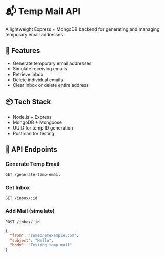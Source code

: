 # 📬 Temp Mail API

A lightweight Express + MongoDB backend for generating and managing temporary email addresses.

## 🚀 Features

- Generate temporary email addresses
- Simulate receiving emails
- Retrieve inbox
- Delete individual emails
- Clear inbox or delete entire address

## 📦 Tech Stack

- Node.js + Express
- MongoDB + Mongoose
- UUID for temp ID generation
- Postman for testing

## 📡 API Endpoints

### Generate Temp Email
`GET /generate-temp-email`

### Get Inbox
`GET /inbox/:id`

### Add Mail (simulate)
`POST /inbox/:id`  
```json
{
  "from": "someone@example.com",
  "subject": "Hello",
  "body": "Testing temp mail"
}
